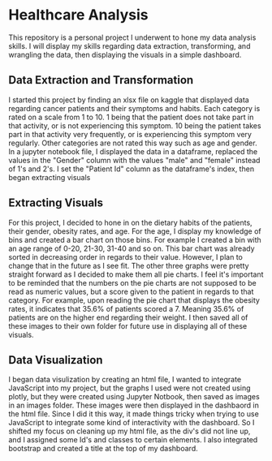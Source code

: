 # Healthcare Analysis
This repository is a personal project I underwent to hone my data analysis skills. I will display my skills regarding data extraction, transforming, and wrangling the data, then displaying the visuals in a simple dashboard.

## Data Extraction and Transformation
I started this project by finding an xlsx file on kaggle that displayed data regarding cancer patients and their symptoms and habits. Each category is rated on a scale from 1 to 10. 1 being that the patient does not take part in that activity, or is not experiencing this symptom. 10 being the patient takes part in that activity very frequently, or is experiencing this symptom very regularly. Other categories are not rated this way such as age and gender. In a jupyter notebook file, I displayed the data in a dataframe, replaced the values in the "Gender" column with the values "male" and "female" instead of 1's and 2's. I set the "Patient Id" column as the dataframe's index, then began extracting visuals

## Extracting Visuals
For this project, I decided to hone in on the dietary habits of the patients, their gender, obesity rates, and age. For the age, I display my knowledge of bins and created a bar chart on those bins. For example I created a bin with an age range of 0-20, 21-30, 31-40 and so on. This bar chart was already sorted in decreasing order in regards to their value. However, I plan to change that in the future as I see fit. The other three graphs were pretty straight forward as I decided to make them all pie charts. I feel it's important to be reminded that the numbers on the pie charts are not supposed to be read as numeric values, but a score given to the patient in regards to that category. For example, upon reading the pie chart that displays the obesity rates, it indicates that 35.6% of patients scored a 7. Meaning 35.6% of patients are on the higher end regarding their weight. I then saved all of these images to their own folder for future use in displaying all of these visuals.

## Data Visualization
I began data visulization by creating an html file, I wanted to integrate JavaScript into my project, but the graphs I used were not created using plotly, but they were created using Jupyter Notbook, then saved as images in an images folder. These images were then displayed in the dashbaord in the html file. Since I did it this way, it made things tricky when trying to use JavaScript to integrate some kind of interactivity with the dashboard. So I shifted my focus on cleaning up my html file, as the div's did not line up, and I assigned some Id's and classes to certain elements. I also integrated bootstrap and created a title at the top of my dashboard.

